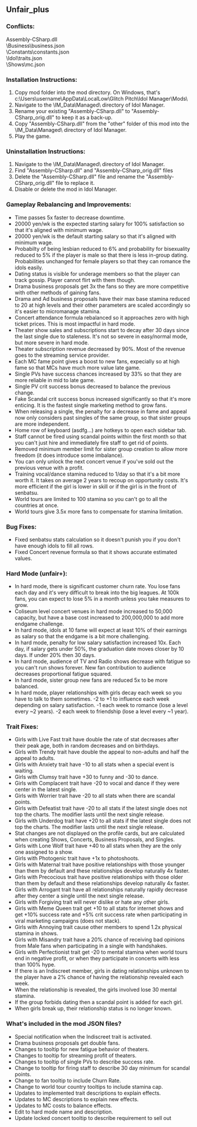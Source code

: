 ## Unfair_plus
### Conflicts:
Assembly-CSharp.dll<br>
\Business\business.json<br>
\Constants\constants.json<br>
\Idol\traits.json<br>
\Shows\mc.json

### Installation Instructions:
1. Copy mod folder into the mod directory. On Windows, that's c:\Users\username\AppData\LocalLow\Glitch Pitch\Idol Manager\Mods\
2. Navigate to the \IM_Data\Managed\ directory of Idol Manager.
3. Rename your existing "Assembly-CSharp.dll" to "Assembly-CSharp_orig.dll" to keep it as a back-up.
4. Copy "Assembly-CSharp.dll" from the "other" folder of this mod into the \IM_Data\Managed\ directory of Idol Manager.
5. Play the game.

### Uninstallation Instructions:
1. Navigate to the \IM_Data\Managed\ directory of Idol Manager.
2. Find "Assembly-CSharp.dll" and "Assembly-CSharp_orig.dll" files
3. Delete the "Assembly-CSharp.dll" file and rename the "Assembly-CSharp_orig.dll" file to replace it.
4. Disable or delete the mod in Idol Manager.

### Gameplay Rebalancing and Improvements:
- Time passes 5x faster to decrease downtime.
- 20000 yen/wk is the expected starting salary for 100% satisfaction so that it's aligned with minimum wage.
- 20000 yen/wk is the default starting salary so that it's aligned with minimum wage.
- Probabilty of being lesbian reduced to 6% and probability for bisexuality reduced to 5% if the player is male so that there is less in-group dating. Probabilities unchanged for female players so that they can romance the idols easily.
- Dating status is visible for underage members so that the player can track gossip. Player cannot flirt with them though.
- Drama business proposals get 3x the fans so they are more competitive with other methods of gaining fans.
- Drama and Ad business proposals have their max base stamina reduced to 20 at high levels and their other parameters are scaled accordingly so it's easier to micromanage stamina.
- Concert attendance formula rebalanced so it approaches zero with high ticket prices. This is most impactful in hard mode.
- Theater show sales and subscriptions start to decay after 30 days since the last single due to staleness. It's not so severe in easy/normal mode, but more severe in hard mode.
- Theater subscription revenue decreased by 90%. Most of the revenue goes to the streaming service provider.
- Each MC fame point gives a boost to new fans, expecially so at high fame so that MCs have much more value late game.
- Single PVs have success chances increased by 33% so that they are more reliable in mid to late game.
- Single PV crit success bonus decreased to balance the previous change.
- Fake Scandal crit success bonus increased significantly so that it's more enticing. It is the fastest single marketing method to grow fans.
- When releasing a single, the penalty for a decrease in fame and appeal now only considers past singles of the same group, so that sister groups are more independent.
- Home row of keyboard (asdfg...) are hotkeys to open each sidebar tab.
- Staff cannot be fired using scandal points within the first month so that you can't just hire and immediately fire staff to get rid of points.
- Removed minimum member limit for sister group creation to allow more freedom (it does introduce some imbalance).
- You can only unlock the next concert venue if you've sold out the previous venue with a profit.
- Training vocal/dance stamina reduced to 1/day so that it's a bit more worth it. It takes on average 2 years to recoup on opportunity costs. It's more efficient if the girl is lower in skill or if the girl is in the front of senbatsu.
- World tours are limited to 100 stamina so you can't go to all the countries at once.
- World tours give 3.5x more fans to compensate for stamina limitation.

### Bug Fixes:
- Fixed senbatsu stats calculation so it doesn't punish you if you don't have enough idols to fill all rows.
- Fixed Concert revenue formula so that it shows accurate estimated values.

### Hard Mode (unfair+):
- In hard mode, there is significant customer churn rate. You lose fans each day and it's very difficult to break into the big leagues. At 100k fans, you can expect to lose 5% in a month unless you take measures to grow.
- Coliseum level concert venues in hard mode increased to 50,000 capacity, but have a base cost increased to 200,000,000 to add more endgame challenge.
- In hard mode, idols at 10 fame will expect at least 10% of their earnings as salary so that the endgame is a bit more challenging.
- In hard mode, penalty for low salary satisfaction increased 10x. Each day, if salary gets under 50%, the graduation date moves closer by 10 days. If under 20% then 30 days.
- In hard mode, audience of TV and Radio shows decrease with fatigue so you can't run shows forever. New fan contribution to audience decreases proportional fatigue squared.
- In hard mode, sister group new fans are reduced 5x to be more balanced.
- In hard mode, player relationships with girls decay each week so you have to talk to them sometimes. -2 to +1 to influence each week depending on salary satisfaction. -1 each week to romance (lose a level every ~2 years). -2 each week to friendship (lose a level every ~1 year).

### Trait Fixes:
- Girls with Live Fast trait have double the rate of stat decreases after their peak age, both in random decreases and on birthdays.
- Girls with Trendy trait have double the appeal to non-adults and half the appeal to adults.
- Girls with Anxiety trait have -10 to all stats when a special event is waiting.
- Girls with Clumsy trait have +30 to funny and -30 to dance.
- Girls with Complacent trait have -20 to vocal and dance if they were center in the latest single.
- Girls with Worrier trait have -20 to all stats when there are scandal points.
- Girls with Defeatist trait have -20 to all stats if the latest single does not top the charts. The modifier lasts until the next single release.
- Girls with Underdog trait have +20 to all stats if the latest single does not top the charts. The modifier lasts until the next single release.
- Stat changes are not displayed on the profile cards, but are calculated when creating Shows, Concerts, Business Proposals, and Singles.
- Girls with Lone Wolf trait have +40 to all stats when they are the only one assigned to a show.
- Girls with Photogenic trait have +1x to photoshoots.
- Girls with Maternal trait have positive relationships with those younger than them by default and these relationships develop naturally 4x faster.
- Girls with Precocious trait have positive relationships with those older than them by default and these relationships develop naturally 4x faster.
- Girls with Arrogant trait have all relationships naturally rapidly decrease after they center a single until the next single release.
- Girls with Forgiving trait will never dislike or hate any other girls.
- Girls with Meme Queen trait get +10 to all stats for internet shows and get +10% success rate and +5% crit success rate when participating in viral marketing campaigns (does not stack).
- Girls with Annoying trait cause other members to spend 1.2x physical stamina in shows.
- Girls with Misandry trait have a 20% chance of receiving bad opinions from Male fans when participating in a single with handshakes.
- Girls with Perfectionist trait get -20 to mental stamina when world tours end in negative profit, or when they participate in concerts with less than 100% hype.
- If there is an Indiscreet member, girls in dating relationships unknown to the player have a 2% chance of having the relationship revealed each week.
- When the relationship is revealed, the girls involved lose 30 mental stamina.
- If the group forbids dating then a scandal point is added for each girl.
- When girls break up, their relationship status is no longer known.

### What's included in the mod JSON files?
- Special notification when the Indiscreet trait is activated.
- Drama business proposals get double fans.
- Changes to tooltip for new fatigue behavior of theaters.
- Changes to tooltip for streaming profit of theaters.
- Changes to tooltip of single PVs to describe success rate.
- Change to tooltip for firing staff to describe 30 day minimum for scandal points.
- Change to fan tooltip to include Churn Rate.
- Change to world tour country tooltips to include stamina cap.
- Updates to implemented trait descriptions to explain effects.
- Updates to MC descriptions to explain new effects.
- Updates to MC costs to balance effects.
- Edit to hard mode name and description.
- Update locked concert tooltip to describe requirement to sell out
